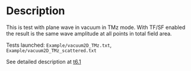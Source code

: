 # Description

This is test with plane wave in vacuum in TMz mode. With TF/SF enabled the result is the same wave amplitude at all points in total field area.

Tests launched: `Example/vacuum2D_TMz.txt`, `Example/vacuum2D_TMz_scattered.txt`

See detailed description at [t6.1](../t6.1/README.md)
